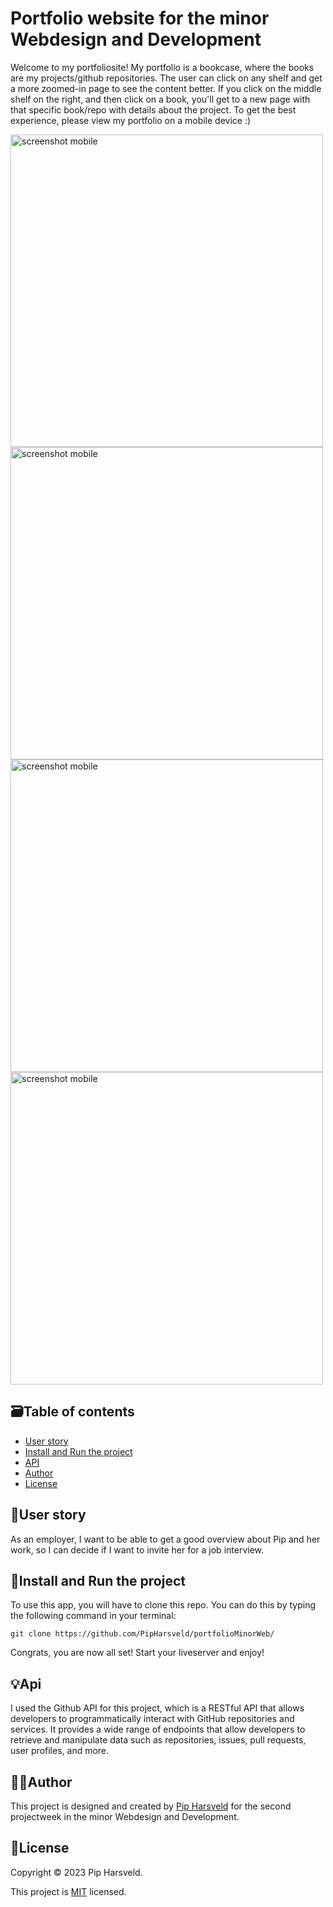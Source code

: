 # Portfolio website for the minor Webdesign and Development
Welcome to my portfoliosite! My portfolio is a bookcase, where the books are my projects/github repositories. The user can click on any shelf and get a more zoomed-in page to see the content better. If you click on the middle shelf on the right, and then click on a book, you'll get to a new page with that specific book/repo with details about the project. To get the best experience, please view my portfolio on a mobile device :)


<img src="https://user-images.githubusercontent.com/54938035/225910356-f6babe95-f900-4536-aa14-2ed76dcf84b8.png" alt="screenshot mobile" height="500px">
<img src="https://user-images.githubusercontent.com/54938035/225910270-6ec290a3-5056-4edc-89cc-5955f1ed7ed2.png" alt="screenshot mobile" height="500px">
<img src="https://user-images.githubusercontent.com/54938035/226329891-89ce0d2d-f1d6-4232-9b36-25d5cea91170.png" alt="screenshot mobile" height="500px">
<img src="https://user-images.githubusercontent.com/54938035/226329915-53c7947a-ecf6-4a30-88d3-0e5fdb9c7e87.png" alt="screenshot mobile" height="500px">


## :card_file_box:Table of contents
* [User story](#busts_in_silhouetteuser-story)
* [Install and Run the project](#rocketinstall-and-run-the-project)
* [API](#bulbapi)
* [Author](#technologistauthor)
* [License](#page_facing_uplicense)


## :busts_in_silhouette:User story
As an employer, I want to be able to get a good overview about Pip and her work, so I can decide if I want to invite her for a job interview.


## :rocket:Install and Run the project
To use this app, you will have to clone this repo. You can do this by typing the following command in your terminal:

```
git clone https://github.com/PipHarsveld/portfolioMinorWeb/
```

Congrats, you are now all set! Start your liveserver and enjoy!


## :bulb:Api
I used the Github API for this project, which is a RESTful API that allows developers to programmatically interact with GitHub repositories and services. It provides a wide range of endpoints that allow developers to retrieve and manipulate data such as repositories, issues, pull requests, user profiles, and more. 


## :technologist:Author
This project is designed and created by [Pip Harsveld](https://github.com/PipHarsveld) for the second projectweek in the minor Webdesign and Development.


## :page_facing_up:License
Copyright © 2023 Pip Harsveld.

This project is [MIT](https://github.com/PipHarsveld/rijksmuseum/blob/main/LICENSE) licensed.
